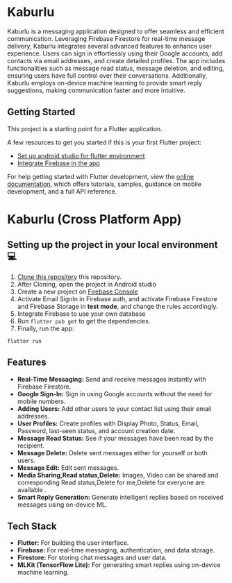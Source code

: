 # Kaburlu

Kaburlu is a messaging application designed to offer seamless and efficient communication. Leveraging Firebase Firestore for real-time message delivery, Kaburlu integrates several advanced features to enhance user experience. Users can sign in effortlessly using their Google accounts, add contacts via email addresses, and create detailed profiles. The app includes functionalities such as message read status, message deletion, and editing, ensuring users have full control over their conversations. Additionally, Kaburlu employs on-device machine learning to provide smart reply suggestions, making communication faster and more intuitive.

## Getting Started

This project is a starting point for a Flutter application.

A few resources to get you started if this is your first Flutter project:

- [Set up android studio for flutter environment](https://www.youtube.com/watch?v=hfz_AraTk_k&feature=youtu.be&ab_channel=GeeksforGeeks)
- [Integrate Firebase in the app](https://www.youtube.com/watch?v=sz4slPFwEvs)

For help getting started with Flutter development, view the
[online documentation](https://docs.flutter.dev/), which offers tutorials,
samples, guidance on mobile development, and a full API reference.

# Kaburlu (Cross Platform App)

## Setting up the project in your local environment💻

1. [Clone this repository](https://github.com/lazypanda2004/Kaburlu) this repository.
2. After Cloning, open the project in Android studio
3. Create a new project on [Firebase Console](https://console.firebase.google.com/)
4. Activate Email SignIn in Firebase auth, and activate Firebase Firestore and Firebase Storage in **test mode**, and change the rules accordingly.
5. Integrate Firebase to use your own database
6. Run `flutter pub get` to get the dependencies.
7. Finally, run the app:

```
flutter run
```

## Features

- **Real-Time Messaging:** Send and receive messages instantly with Firebase Firestore.
- **Google Sign-In:** Sign in using Google accounts without the need for mobile numbers.
- **Adding Users:** Add other users to your contact list using their email addresses.
- **User Profiles:** Create profiles with Display Photo, Status, Email, Password, last-seen status, and account creation date.
- **Message Read Status:** See if your messages have been read by the recipient.
- **Message Delete:** Delete sent messages either for yourself or both users.
- **Message Edit:** Edit sent messages.
- **Media Sharing,Read status,Delete:** Images, Video can be shared and corresponding Read status,Delete for me,Delete for everyone are available .
- **Smart Reply Generation:** Generate intelligent replies based on received messages using on-device ML.

## Tech Stack

- **Flutter:** For building the user interface.
- **Firebase:** For real-time messaging, authentication, and data storage.
- **Firestore:** For storing chat messages and user data.
- **MLKit (TensorFlow Lite):** For generating smart replies using on-device machine learning.

